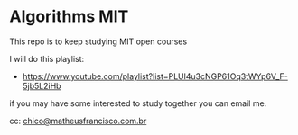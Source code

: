 # Algorithms MIT

This repo is to keep studying MIT open courses 

I will do this playlist:
- https://www.youtube.com/playlist?list=PLUl4u3cNGP61Oq3tWYp6V_F-5jb5L2iHb

if you may have some interested to study together you can email me.

cc: chico@matheusfrancisco.com.br
